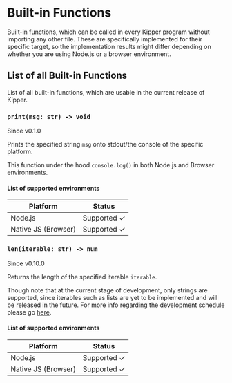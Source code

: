 # Built-in Functions

Built-in functions, which can be called in every Kipper program without importing any other
file. These are specifically implemented for their specific target, so the implementation
results might differ depending on whether you are using Node.js or a browser environment.

## List of all Built-in Functions

List of all built-in functions, which are usable in the current release of Kipper.

### `print(msg: str) -> void`

<p class="docs-version-indicator">Since v0.1.0</p>

Prints the specified string `msg` onto stdout/the console of the specific platform. 

This function under the hood `console.log()` in both Node.js and Browser environments.

#### List of supported environments

| Platform            | Status                                       |
|---------------------|----------------------------------------------|
| Node.js             | Supported <em class="green-checkmark">✓</em> |
| Native JS (Browser) | Supported <em class="green-checkmark">✓</em> |

### `len(iterable: str) -> num`

<p class="docs-version-indicator">Since v0.10.0</p>

Returns the length of the specified iterable `iterable`.

Though note that at the current stage of development, only strings are supported, since iterables such as lists are yet
to be implemented and will be released in the future. For more info regarding the development schedule please go
[here](https://github.com/Luna-Klatzer/Kipper/discussions/139).

#### List of supported environments

| Platform            | Status                                       |
|---------------------|----------------------------------------------|
| Node.js             | Supported <em class="green-checkmark">✓</em> |
| Native JS (Browser) | Supported <em class="green-checkmark">✓</em> |
